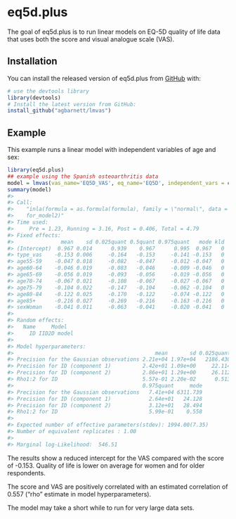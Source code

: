 
<!-- README.md is generated from README.Rmd. Please edit that file -->

# eq5d.plus

<!-- badges: start -->
<!-- badges: end -->

The goal of eq5d.plus is to run linear models on EQ-5D quality of life
data that uses both the score and visual analogue scale (VAS).

## Installation

You can install the released version of eq5d.plus from
[GitHub](https://github.com/) with:

``` r
# use the devtools library
library(devtools)
# Install the latest version from GitHub:
install_github("agbarnett/lmvas")
```

## Example

This example runs a linear model with independent variables of age and
sex:

``` r
library(eq5d.plus)
## example using the Spanish osteoarthritis data
model = lmvas(vas_name='EQ5D_VAS', eq_name='EQ5D', independent_vars = c('age','sex'), data=arthritis)
summary(model)
#> 
#> Call:
#>    "inla(formula = as.formula(formula), family = \"normal\", data = 
#>    for_model2)" 
#> Time used:
#>     Pre = 1.23, Running = 3.16, Post = 0.406, Total = 4.79 
#> Fixed effects:
#>               mean    sd 0.025quant 0.5quant 0.975quant   mode kld
#> (Intercept)  0.967 0.014      0.939    0.967      0.995  0.967   0
#> type_vas    -0.153 0.006     -0.164   -0.153     -0.141 -0.153   0
#> age55-59    -0.047 0.018     -0.082   -0.047     -0.012 -0.047   0
#> age60-64    -0.046 0.019     -0.083   -0.046     -0.009 -0.046   0
#> age65-69    -0.056 0.019     -0.093   -0.056     -0.019 -0.056   0
#> age70-74    -0.067 0.021     -0.108   -0.067     -0.027 -0.067   0
#> age75-79    -0.104 0.022     -0.147   -0.104     -0.062 -0.104   0
#> age80-84    -0.122 0.025     -0.170   -0.122     -0.074 -0.122   0
#> age85+      -0.216 0.027     -0.269   -0.216     -0.163 -0.216   0
#> sexWoman    -0.041 0.011     -0.063   -0.041     -0.020 -0.041   0
#> 
#> Random effects:
#>   Name     Model
#>     ID IID2D model
#> 
#> Model hyperparameters:
#>                                             mean       sd 0.025quant 0.5quant
#> Precision for the Gaussian observations 2.21e+04 1.97e+04   2186.430 1.66e+04
#> Precision for ID (component 1)          2.42e+01 1.09e+00     22.114 2.42e+01
#> Precision for ID (component 2)          2.86e+01 1.29e+00     26.112 2.85e+01
#> Rho1:2 for ID                           5.57e-01 2.20e-02      0.513 5.57e-01
#>                                         0.975quant     mode
#> Precision for the Gaussian observations   7.41e+04 6311.739
#> Precision for ID (component 1)            2.64e+01   24.128
#> Precision for ID (component 2)            3.12e+01   28.494
#> Rho1:2 for ID                             5.99e-01    0.558
#> 
#> Expected number of effective parameters(stdev): 1994.00(7.35)
#> Number of equivalent replicates : 1.00 
#> 
#> Marginal log-Likelihood:  546.51
```

The results show a reduced intercept for the VAS compared with the score
of -0.153. Quality of life is lower on average for women and for older
respondents.

The score and VAS are positively correlated with an estimated
correlation of 0.557 (“rho” estimate in model hyperparameters).

The model may take a short while to run for very large data sets.
